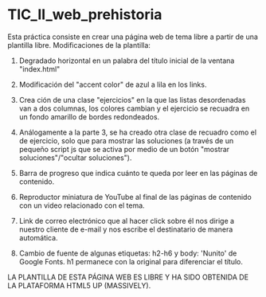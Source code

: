 # TIC_II_web_prehistoria
Esta práctica consiste en crear una página web de tema libre a partir de una plantilla libre.
Modificaciones de la plantilla:

1. Degradado horizontal en un palabra del título inicial de la ventana "index.html"

2. Modificación del "accent color" de azul a lila en los links.

3. Crea ción de una clase "ejercicios" en la que las listas desordenadas van a dos columnas, los colores cambian y el ejercicio se recuadra en un fondo amarillo de bordes redondeados.

4. Análogamente a la parte 3, se ha creado otra clase de recuadro como el de ejercicio, solo que para mostrar las soluciones (a través de un pequeño script js que se activa por medio de un botón "mostrar soluciones"/"ocultar soluciones").

5. Barra de progreso que indica cuánto te queda por leer en las páginas de contenido.

6. Reproductor miniatura de YouTube al final de las páginas de contenido con un video relacionado con el tema.

7. Link de correo electrónico que al hacer click sobre él nos dirige a nuestro cliente de e-mail y nos escribe el destinatario de manera automática.

8. Cambio de fuente de algunas etiquetas: h2-h6 y body: 'Nunito' de Google Fonts. h1 permanece con la original para diferenciar el título.


LA PLANTILLA DE ESTA PÁGINA WEB ES LIBRE Y HA SIDO OBTENIDA DE LA PLATAFORMA HTML5 UP (MASSIVELY).
